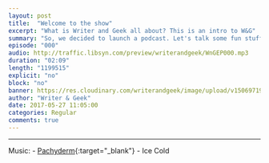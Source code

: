 ```yaml
---
layout: post
title:  "Welcome to the show"
excerpt: "What is Writer and Geek all about? This is an intro to W&G"
summary: "So, we decided to launch a podcast. Let's talk some fun stuff here."
episode: "000"
audio: http://traffic.libsyn.com/preview/writerandgeek/WnGEP000.mp3
duration: "02:09"
length: "1199515"
explicit: "no"
block: "no"
banner: https://res.cloudinary.com/writerandgeek/image/upload/v1506971979/wnglogo-small.jpg
author: "Writer & Geek"
date: 2017-05-27 11:05:00
categories: Regular
comments: true
---
```


---
Music: - [Pachyderm](http://freemusicarchive.org/music/Pachyderm/Pachyderm_EP/){:target="_blank"} - Ice Cold